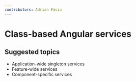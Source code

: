 ```yaml
---
contributors: Adrian Fâciu
---
```


# Class-based Angular services

## Suggested topics
- Application-wide singleton services
- Feature-wide services
- Component-specific services

